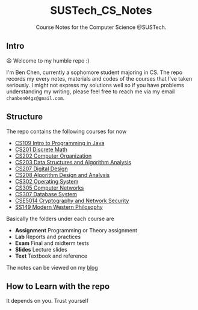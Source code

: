 <div align="center">

# SUSTech_CS_Notes

Course Notes for the Computer Science @SUSTech.

</div>

## Intro

:laughing: Welcome to my humble repo :)

I'm Ben Chen, currently a sophomore student majoring in CS. The repo records my every notes, materials and codes of the courses that I've taken seriously. I might not express my solutions well so if you have problems understanding my writing, please feel free to reach me via my email `chanben04gz@gmail.com`.

## Structure

The repo contains the following courses for now
- [CS109 Intro to Programming in Java](./CS109%20Intro2Programming%20in%20Java)
- [CS201 Discrete Math](./CS201%20Discrete%20Math)
- [CS202 Computer Organization](./CS202%20Computer%20Organization)
- [CS203 Data Structures and Algorithm Analysis](./CS203%20Data%20Structures%20and%20Algorithm%20Analysis)
- [CS207 Digital Design](./CS207%20Digital%20Design)
- [CS208 Algorithm Design and Analysis](./CS208%20Algorithm%20Design%20and%20Analysis)
- [CS302 Operating System](./CS302%20Operating%20System)
- [CS305 Computer Networks](./CS305%20Computer%20Networks)
- [CS307 Database System](./CS307%20Database%20System)
- [CSE5014 Cryptography and Network Security](./CSE5014%20Cryptography%20and%20Network%20Security)
- [SS149 Modern Western Philosophy](./SS149%20Modern%20Western%20Philosophy/)

Basically the folders under each course are
- **Assignment** Programming or Theory assignment
- **Lab** Reports and practices
- **Exam** Final and midterm tests
- **Slides** Lecture slides
- **Text** Textbook and reference

The notes can be viewed on my [blog](https://bigbens.me)

## How to Learn with the repo
It depends on you. Trust yourself
